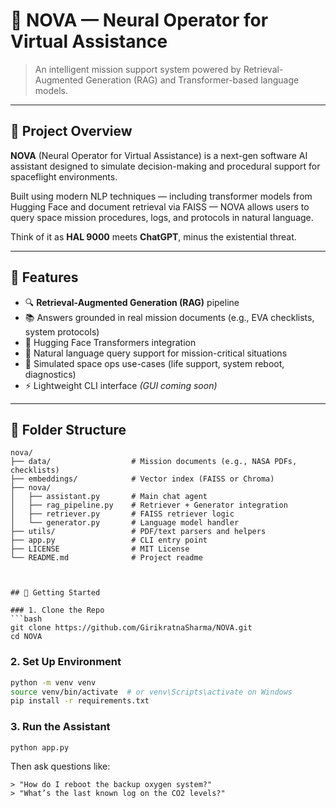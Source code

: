 # 🚀 NOVA — Neural Operator for Virtual Assistance

> An intelligent mission support system powered by Retrieval-Augmented Generation (RAG) and Transformer-based language models.

---

## 🌌 Project Overview

**NOVA** (Neural Operator for Virtual Assistance) is a next-gen software AI assistant designed to simulate decision-making and procedural support for spaceflight environments.

Built using modern NLP techniques — including transformer models from Hugging Face and document retrieval via FAISS — NOVA allows users to query space mission procedures, logs, and protocols in natural language.

Think of it as **HAL 9000** meets **ChatGPT**, minus the existential threat.

---

## 🧠 Features

- 🔍 **Retrieval-Augmented Generation (RAG)** pipeline
- 📚 Answers grounded in real mission documents (e.g., EVA checklists, system protocols)
- 🤖 Hugging Face Transformers integration
- 💬 Natural language query support for mission-critical situations
- 🧪 Simulated space ops use-cases (life support, system reboot, diagnostics)
- ⚡ Lightweight CLI interface *(GUI coming soon)*

---

## 📁 Folder Structure

```plaintext
nova/
├── data/                  # Mission documents (e.g., NASA PDFs, checklists)
├── embeddings/            # Vector index (FAISS or Chroma)
├── nova/                 
│   ├── assistant.py       # Main chat agent
│   ├── rag_pipeline.py    # Retriever + Generator integration
│   ├── retriever.py       # FAISS retriever logic
│   └── generator.py       # Language model handler
├── utils/                 # PDF/text parsers and helpers
├── app.py                 # CLI entry point
├── LICENSE                # MIT License
└── README.md              # Project readme



## 🚀 Getting Started

### 1. Clone the Repo
```bash
git clone https://github.com/GirikratnaSharma/NOVA.git
cd NOVA
```

### 2. Set Up Environment
```bash
python -m venv venv
source venv/bin/activate  # or venv\Scripts\activate on Windows
pip install -r requirements.txt
```

### 3. Run the Assistant
```bash
python app.py
```

Then ask questions like:
```plaintext
> "How do I reboot the backup oxygen system?"
> "What’s the last known log on the CO2 levels?"
```

